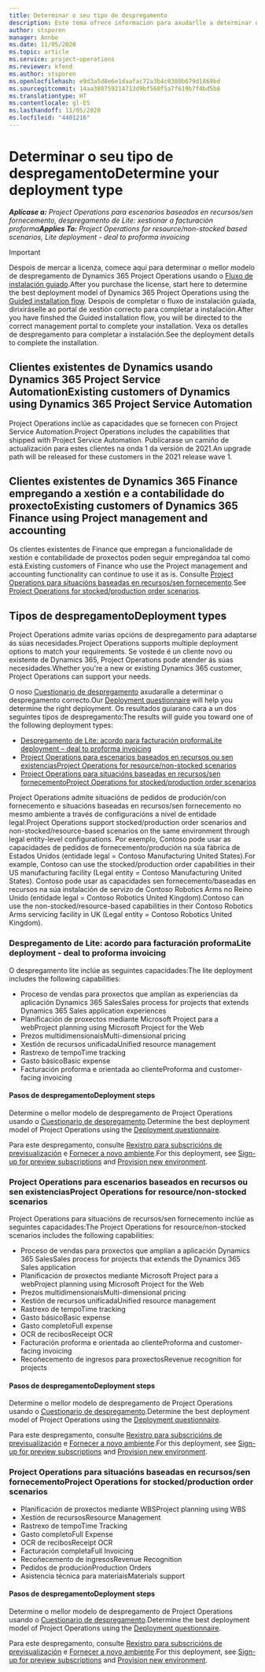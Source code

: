 ```yaml
---
title: Determinar o seu tipo de despregamento
description: Este tema ofrece información para axudarlle a determinar o tipo de despregamento correcto das operacións do proxecto para a súa empresa.
author: stsporen
manager: Annbe
ms.date: 11/05/2020
ms.topic: article
ms.service: project-operations
ms.reviewer: kfend
ms.author: stsporen
ms.openlocfilehash: e9d3a5d8e6e1daafac72a3b4c0380b679d1869bd
ms.sourcegitcommit: 14aa380759214713d9bf560f5a7f619b7f4bd5b8
ms.translationtype: HT
ms.contentlocale: gl-ES
ms.lasthandoff: 11/05/2020
ms.locfileid: "4401216"
---
```

# <a name="determine-your-deployment-type"></a><span data-ttu-id="6fc99-103">Determinar o seu tipo de despregamento</span><span class="sxs-lookup"><span data-stu-id="6fc99-103">Determine your deployment type</span></span>

<span data-ttu-id="6fc99-104">_**Aplícase a:** Project Operations para escenarios baseados en recursos/sen fornecemento, despregamento de Lite: xestionar a facturación proforma_</span><span class="sxs-lookup"><span data-stu-id="6fc99-104">_**Applies To:** Project Operations for resource/non-stocked based scenarios, Lite deployment - deal to proforma invoicing_</span></span>

> [!IMPORTANT]
> <span data-ttu-id="6fc99-105">Despois de mercar a licenza, comece aquí para determinar o mellor modelo de despregamento de Dynamics 365 Project Operations usando o [Fluxo de instalación guiado](https://aka.ms/provisionprojectoperations).</span><span class="sxs-lookup"><span data-stu-id="6fc99-105">After you purchase the license, start here to determine the best deployment model of Dynamics 365 Project Operations using the [Guided installation flow](https://aka.ms/provisionprojectoperations).</span></span>
> <span data-ttu-id="6fc99-106">Despois de completar o fluxo de instalación guiada, dirixiráselle ao portal de xestión correcto para completar a instalación.</span><span class="sxs-lookup"><span data-stu-id="6fc99-106">After you have finshed the Guided installation flow, you will be directed to the correct management portal to complete your installation.</span></span> <span data-ttu-id="6fc99-107">Vexa os detalles de despregamento para completar a instalación.</span><span class="sxs-lookup"><span data-stu-id="6fc99-107">See the deployment details to complete the installation.</span></span>


## <a name="existing-customers-of-dynamics-using-dynamics-365-project-service-automation"></a><span data-ttu-id="6fc99-108">Clientes existentes de Dynamics usando Dynamics 365 Project Service Automation</span><span class="sxs-lookup"><span data-stu-id="6fc99-108">Existing customers of Dynamics using Dynamics 365 Project Service Automation</span></span>
<span data-ttu-id="6fc99-109">Project Operations inclúe as capacidades que se fornecen con Project Service Automation.</span><span class="sxs-lookup"><span data-stu-id="6fc99-109">Project Operations includes the capabilities that shipped with Project Service Automation.</span></span> <span data-ttu-id="6fc99-110">Publicarase un camiño de actualización para estes clientes na onda 1 da versión de 2021.</span><span class="sxs-lookup"><span data-stu-id="6fc99-110">An upgrade path will be released for these customers in the 2021 release wave 1.</span></span>

## <a name="existing-customers-of-dynamics-365-finance-using-project-management-and-accounting"></a><span data-ttu-id="6fc99-111">Clientes existentes de Dynamics 365 Finance empregando a xestión e a contabilidade do proxecto</span><span class="sxs-lookup"><span data-stu-id="6fc99-111">Existing customers of Dynamics 365 Finance using Project management and accounting</span></span> 

<span data-ttu-id="6fc99-112">Os clientes existentes de Finance que empregan a funcionalidade de xestión e contabilidade de proxectos poden seguir empregándoa tal como está.</span><span class="sxs-lookup"><span data-stu-id="6fc99-112">Existing customers of Finance who use the Project management and accounting functionality can continue to use it as is.</span></span> <span data-ttu-id="6fc99-113">Consulte [Project Operations para situacións baseadas en recursos/sen fornecemento](#pma).</span><span class="sxs-lookup"><span data-stu-id="6fc99-113">See [Project Operations for stocked/production order scenarios](#pma).</span></span>


## <a name="deployment-types"></a><span data-ttu-id="6fc99-114">Tipos de despregamento</span><span class="sxs-lookup"><span data-stu-id="6fc99-114">Deployment types</span></span>
<span data-ttu-id="6fc99-115">Project Operations admite varias opcións de despregamento para adaptarse ás súas necesidades.</span><span class="sxs-lookup"><span data-stu-id="6fc99-115">Project Operations supports multiple deployment options to match your requirements.</span></span> <span data-ttu-id="6fc99-116">Se vostede é un cliente novo ou existente de Dynamics 365, Project Operations pode atender ás súas necesidades.</span><span class="sxs-lookup"><span data-stu-id="6fc99-116">Whether you're a new or existing Dynamics 365 customer, Project Operations can support your needs.</span></span>

<span data-ttu-id="6fc99-117">O noso [Cuestionario de despregamento](https://aka.ms/provisionprojectoperations) axudaralle a determinar o despregamento correcto.</span><span class="sxs-lookup"><span data-stu-id="6fc99-117">Our [Deployment questionnaire](https://aka.ms/provisionprojectoperations) will help you determine the right deployment.</span></span> <span data-ttu-id="6fc99-118">Os resultados guiarano cara a un dos seguintes tipos de despregamento:</span><span class="sxs-lookup"><span data-stu-id="6fc99-118">The results will guide you toward one of the following deployment types:</span></span>

- [<span data-ttu-id="6fc99-119">Despregamento de Lite: acordo para facturación proforma</span><span class="sxs-lookup"><span data-stu-id="6fc99-119">Lite deployment – deal to proforma invoicing</span></span>](#lite)
- [<span data-ttu-id="6fc99-120">Project Operations para escenarios baseados en recursos ou sen existencias</span><span class="sxs-lookup"><span data-stu-id="6fc99-120">Project Operations for resource/non-stocked scenarios</span></span>](#integrated)
- [<span data-ttu-id="6fc99-121">Project Operations para situacións baseadas en recursos/sen fornecemento</span><span class="sxs-lookup"><span data-stu-id="6fc99-121">Project Operations for stocked/production order scenarios</span></span>](#pma)

<span data-ttu-id="6fc99-122">Project Operations admite situacións de pedidos de produción/con fornecemento e situacións baseadas en recursos/sen fornecemento no mesmo ambiente a través de configuracións a nivel de entidade legal.</span><span class="sxs-lookup"><span data-stu-id="6fc99-122">Project Operations support stocked/production order scenarios and non-stocked/resource-based scenarios on the same environment through legal entity-level configurations.</span></span> <span data-ttu-id="6fc99-123">Por exemplo, Contoso pode usar as capacidades de pedidos de fornecemento/produción na súa fábrica de Estados Unidos (entidade legal = Contoso Manufacturing United States).</span><span class="sxs-lookup"><span data-stu-id="6fc99-123">For example, Contoso can use the stocked/production order capabilities in their US manufacturing facility (Legal entity = Contoso Manufacturing United States).</span></span> <span data-ttu-id="6fc99-124">Contoso pode usar as capacidades sen fornecemento/baseadas en recursos na súa instalación de servizo de Contoso Robotics Arms no Reino Unido (entidade legal = Contoso Robotics United Kingdom).</span><span class="sxs-lookup"><span data-stu-id="6fc99-124">Contoso can use the non-stocked/resource-based capabilities in their Contoso Robotics Arms servicing facility in UK (Legal entity = Contoso Robotics United Kingdom).</span></span>

### <a name="lite-deployment---deal-to-proforma-invoicing"></a><a  name="lite"></a><span data-ttu-id="6fc99-125">Despregamento de Lite: acordo para facturación proforma</span><span class="sxs-lookup"><span data-stu-id="6fc99-125">Lite deployment - deal to proforma invoicing</span></span>

<span data-ttu-id="6fc99-126">O despregamento lite inclúe as seguintes capacidades:</span><span class="sxs-lookup"><span data-stu-id="6fc99-126">The lite deployment includes the following capabilities:</span></span>

- <span data-ttu-id="6fc99-127">Proceso de vendas para proxectos que amplían as experiencias da aplicación Dynamics 365 Sales</span><span class="sxs-lookup"><span data-stu-id="6fc99-127">Sales process for projects that extends Dynamics 365 Sales application experiences</span></span>
- <span data-ttu-id="6fc99-128">Planificación de proxectos mediante Microsoft Project para a web</span><span class="sxs-lookup"><span data-stu-id="6fc99-128">Project planning using Microsoft Project for the Web</span></span>
- <span data-ttu-id="6fc99-129">Prezos multidimensionais</span><span class="sxs-lookup"><span data-stu-id="6fc99-129">Multi-dimensional pricing</span></span>
- <span data-ttu-id="6fc99-130">Xestión de recursos unificada</span><span class="sxs-lookup"><span data-stu-id="6fc99-130">Unified resource management</span></span>
- <span data-ttu-id="6fc99-131">Rastrexo de tempo</span><span class="sxs-lookup"><span data-stu-id="6fc99-131">Time tracking</span></span>
- <span data-ttu-id="6fc99-132">Gasto básico</span><span class="sxs-lookup"><span data-stu-id="6fc99-132">Basic expense</span></span>
- <span data-ttu-id="6fc99-133">Facturación proforma e orientada ao cliente</span><span class="sxs-lookup"><span data-stu-id="6fc99-133">Proforma and customer-facing invoicing</span></span> 

#### <a name="deployment-steps"></a><span data-ttu-id="6fc99-134">Pasos de despregamento</span><span class="sxs-lookup"><span data-stu-id="6fc99-134">Deployment steps</span></span>
<span data-ttu-id="6fc99-135">Determine o mellor modelo de despregamento de Project Operations usando o [Cuestionario de despregamento](https://aka.ms/provisionprojectoperations).</span><span class="sxs-lookup"><span data-stu-id="6fc99-135">Determine the best deployment model of Project Operations using the [Deployment questionnaire](https://aka.ms/provisionprojectoperations).</span></span>

<span data-ttu-id="6fc99-136">Para este despregamento, consulte [Rexistro para subscricións de previsualización](lite-preview-subscription-sign-up.md) e [Fornecer a novo ambiente](lite-deployment.md).</span><span class="sxs-lookup"><span data-stu-id="6fc99-136">For this deployment, see [Sign-up for preview subscriptions](lite-preview-subscription-sign-up.md) and [Provision new environment](lite-deployment.md).</span></span> 


### <a name="project-operations-for-resourcenon-stocked-scenarios"></a><a name="integrated"></a><span data-ttu-id="6fc99-137">Project Operations para escenarios baseados en recursos ou sen existencias</span><span class="sxs-lookup"><span data-stu-id="6fc99-137">Project Operations for resource/non-stocked scenarios</span></span>
<span data-ttu-id="6fc99-138">Project Operations para situacións de recursos/sen fornecemento inclúe as seguintes capacidades:</span><span class="sxs-lookup"><span data-stu-id="6fc99-138">The Project Operations for resource/non-stocked scenarios includes the following capabilities:</span></span>
 
- <span data-ttu-id="6fc99-139">Proceso de vendas para proxectos que amplían a aplicación Dynamics 365 Sales</span><span class="sxs-lookup"><span data-stu-id="6fc99-139">Sales process for projects that extends the Dynamics 365 Sales application</span></span>
- <span data-ttu-id="6fc99-140">Planificación de proxectos mediante Microsoft Project para a web</span><span class="sxs-lookup"><span data-stu-id="6fc99-140">Project planning using Microsoft Project for the Web</span></span>
- <span data-ttu-id="6fc99-141">Prezos multidimensionais</span><span class="sxs-lookup"><span data-stu-id="6fc99-141">Multi-dimensional pricing</span></span>
- <span data-ttu-id="6fc99-142">Xestión de recursos unificada</span><span class="sxs-lookup"><span data-stu-id="6fc99-142">Unified resource management</span></span>
- <span data-ttu-id="6fc99-143">Rastrexo de tempo</span><span class="sxs-lookup"><span data-stu-id="6fc99-143">Time tracking</span></span>
- <span data-ttu-id="6fc99-144">Gasto básico</span><span class="sxs-lookup"><span data-stu-id="6fc99-144">Basic expense</span></span>
- <span data-ttu-id="6fc99-145">Gasto completo</span><span class="sxs-lookup"><span data-stu-id="6fc99-145">Full expense</span></span>
- <span data-ttu-id="6fc99-146">OCR de recibos</span><span class="sxs-lookup"><span data-stu-id="6fc99-146">Receipt OCR</span></span>
- <span data-ttu-id="6fc99-147">Facturación proforma e orientada ao cliente</span><span class="sxs-lookup"><span data-stu-id="6fc99-147">Proforma and customer-facing invoicing</span></span> 
- <span data-ttu-id="6fc99-148">Recoñecemento de ingresos para proxectos</span><span class="sxs-lookup"><span data-stu-id="6fc99-148">Revenue recognition for projects</span></span>

#### <a name="deployment-steps"></a><span data-ttu-id="6fc99-149">Pasos de despregamento</span><span class="sxs-lookup"><span data-stu-id="6fc99-149">Deployment steps</span></span>
<span data-ttu-id="6fc99-150">Determine o mellor modelo de despregamento de Project Operations usando o [Cuestionario de despregamento](https://aka.ms/provisionprojectoperations).</span><span class="sxs-lookup"><span data-stu-id="6fc99-150">Determine the best deployment model of Project Operations using the [Deployment questionnaire](https://aka.ms/provisionprojectoperations).</span></span>

<span data-ttu-id="6fc99-151">Para este despregamento, consulte [Rexistro para subscricións de previsualización](resource-sign-up-preview-subscription.md) e [Fornecer a novo ambiente](resource-provision-new-environment.md).</span><span class="sxs-lookup"><span data-stu-id="6fc99-151">For this deployment, see [Sign-up for preview subscriptions](resource-sign-up-preview-subscription.md) and [Provision new environment](resource-provision-new-environment.md).</span></span> 


### <a name="project-operations-for-stockedproduction-order-scenarios"></a><a name="pma"></a><span data-ttu-id="6fc99-152">Project Operations para situacións baseadas en recursos/sen fornecemento</span><span class="sxs-lookup"><span data-stu-id="6fc99-152">Project Operations for stocked/production order scenarios</span></span>

- <span data-ttu-id="6fc99-153">Planificación de proxectos mediante WBS</span><span class="sxs-lookup"><span data-stu-id="6fc99-153">Project planning using WBS</span></span>
- <span data-ttu-id="6fc99-154">Xestión de recursos</span><span class="sxs-lookup"><span data-stu-id="6fc99-154">Resource Management</span></span>
- <span data-ttu-id="6fc99-155">Rastrexo de tempo</span><span class="sxs-lookup"><span data-stu-id="6fc99-155">Time Tracking</span></span>
- <span data-ttu-id="6fc99-156">Gasto completo</span><span class="sxs-lookup"><span data-stu-id="6fc99-156">Full Expense</span></span>
- <span data-ttu-id="6fc99-157">OCR de recibos</span><span class="sxs-lookup"><span data-stu-id="6fc99-157">Receipt OCR</span></span>
- <span data-ttu-id="6fc99-158">Facturación completa</span><span class="sxs-lookup"><span data-stu-id="6fc99-158">Full Invoicing</span></span>
- <span data-ttu-id="6fc99-159">Recoñecemento de ingresos</span><span class="sxs-lookup"><span data-stu-id="6fc99-159">Revenue Recognition</span></span>
- <span data-ttu-id="6fc99-160">Pedidos de produción</span><span class="sxs-lookup"><span data-stu-id="6fc99-160">Production Orders</span></span>
- <span data-ttu-id="6fc99-161">Asistencia técnica para materiais</span><span class="sxs-lookup"><span data-stu-id="6fc99-161">Materials support</span></span>

#### <a name="deployment-steps"></a><span data-ttu-id="6fc99-162">Pasos de despregamento</span><span class="sxs-lookup"><span data-stu-id="6fc99-162">Deployment steps</span></span>
<span data-ttu-id="6fc99-163">Determine o mellor modelo de despregamento de Project Operations usando o [Cuestionario de despregamento](https://aka.ms/provisionprojectoperations).</span><span class="sxs-lookup"><span data-stu-id="6fc99-163">Determine the best deployment model of Project Operations using the [Deployment questionnaire](https://aka.ms/provisionprojectoperations).</span></span>

<span data-ttu-id="6fc99-164">Para este despregamento, consulte [Rexistro para subscricións de previsualización](https://docs.microsoft.com/dynamics365/fin-ops-core/dev-itpro/dev-tools/sign-up-preview-subscription?toc=/dynamics365/finance/toc.json) e [Fornecer a novo ambiente](https://docs.microsoft.com/dynamics365/fin-ops-core/dev-itpro/deployment/deploy-demo-environment?toc=/dynamics365/finance/toc.json).</span><span class="sxs-lookup"><span data-stu-id="6fc99-164">For this deployment, see [Sign-up for preview subscriptions](https://docs.microsoft.com/dynamics365/fin-ops-core/dev-itpro/dev-tools/sign-up-preview-subscription?toc=/dynamics365/finance/toc.json) and [Provision new environment](https://docs.microsoft.com/dynamics365/fin-ops-core/dev-itpro/deployment/deploy-demo-environment?toc=/dynamics365/finance/toc.json).</span></span> 

